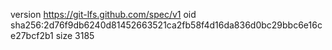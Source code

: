 version https://git-lfs.github.com/spec/v1
oid sha256:2d76f9db6240d81452663521ca2fb58f4d16da836d0bc29bbc6e16ce27bcf2b1
size 3185
